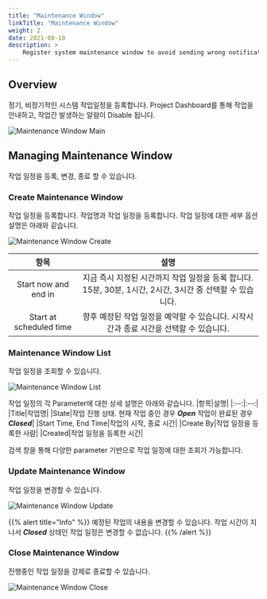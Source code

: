 ```yaml
---
title: "Maintenance Window"
linkTitle: "Maintenance Window"
weight: 2
date: 2021-08-10
description: >
    Register system maintenance window to avoid sending wrong notification
---
```


## Overview
정기, 비정기적인 시스템 작업일정을 등록합니다. Project Dashboard를 통해 작업을 안내하고, 작업간 발생하는 알람이 Disable 됩니다.

![Maintenance Window Main](/docs/guides/user_guide/monitoring/project_dashboard/maintenance_window_img/maintenance_window_img_02.png)


## Managing Maintenance Window
작업 일정을 등록, 변경, 종료 할 수 있습니다.

### Create Maintenance Window
작업 일정을 등록합니다. 작업명과 작업 일정을 등록합니다.
작업 일정에 대한 세부 옵션설명은 아래와 같습니다.

![Maintenance Window Create](/docs/guides/user_guide/monitoring/project_dashboard/maintenance_window_img/maintenance_window_img_01.png)

|항목|설명|
|:--:|:--:|
|Start now and end in|지금 즉시 지정된 시간까지 작업 일정을 등록 합니다. 15분, 30분, 1시간, 2시간, 3시간 중 선택할 수 있습니다.|
|Start at scheduled time|향후 예정된 작업 일정을 예약할 수 있습니다. 시작시간과 종료 시간을 선택할 수 있습니다. |


### Maintenance Window List
작업 일정을 조회할 수 있습니다.

![Maintenance Window List](/docs/guides/user_guide/monitoring/project_dashboard/maintenance_window_img/maintenance_window_img_03.png)

작업 일정의 각 Parameter에 대한 상세 설명은 아래와 같습니다.
|항목|설명|
|:--:|:--:|
|Title|작업명|
|State|작업 진행 상태. 현재 작업 중인 경우 _**Open**_ 작업이 완료된 경우 _**Closed**_|
|Start Time, End Time|작업의 시작, 종료 시간|
|Create By|작업 일정을 등록한 사람|
|Created|작업 일정을 등록한 시간|

검색 창을 통해 다양한 parameter 기반으로 작업 일정에 대한 조회가 가능합니다.

### Update Maintenance Window
작업 일정을 변경할 수 있습니다.

![Maintenance Window Update](/docs/guides/user_guide/monitoring/project_dashboard/maintenance_window_img/maintenance_window_img_04.png)

{{% alert title="Info" %}}
예정된 작업의 내용을 변경할 수 있습니다. 작업 시간이 지나서 _**Closed**_ 상태인 작업 일정은 변경할 수 없습니다.
{{% /alert %}}

### Close Maintenance Window
진행중인 작업 일정을 강제로 종료할 수 있습니다.

![Maintenance Window Close](/docs/guides/user_guide/monitoring/project_dashboard/maintenance_window_img/maintenance_window_img_05.png)

